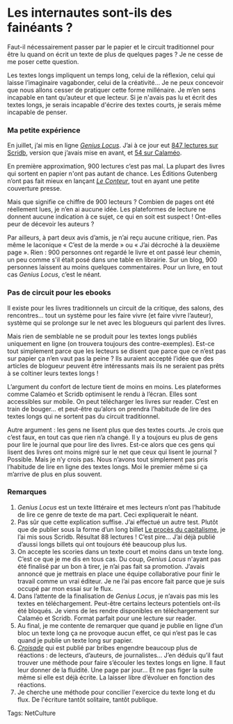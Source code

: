 # Les internautes sont-ils des fainéants ?

Faut-il nécessairement passer par le papier et le circuit traditionnel pour être lu quand on écrit un texte de plus de quelques pages ? Je ne cesse de me poser cette question.

Les textes longs impliquent un temps long, celui de la réflexion, celui qui laisse l’imaginaire vagabonder, celui de la créativité… Je ne peux concevoir que nous allons cesser de pratiquer cette forme millénaire. Je m’en sens incapable en tant qu’auteur et que lecteur. Si je n'avais pas lu et écrit des textes longs, je serais incapable d'écrire des textes courts, je serais même incapable de penser.

### Ma petite expérience

En juillet, j’ai mis en ligne [*Genius Locus*](http://blog.tcrouzet.com/genius-locus/). J’ai à ce jour eut [847 lectures sur Scridb](http://www.scribd.com/doc/17453432/Genius-Locus), version que j’avais mise en avant, et [54 sur Calaméo](http://fr.calameo.com/read/000069788ae9897d3374c).

En première approximation, 900 lectures c’est pas mal. La plupart des livres qui sortent en papier n'ont pas autant de chance. Les Éditions Gutenberg n’ont pas fait mieux en lançant [*Le Conteur*](http://blog.tcrouzet.com/2009/09/24/un-nouveau-roman-free-pas-free-en-france/), tout en ayant une petite couverture presse.

Mais que signifie ce chiffre de 900 lecteurs ? Combien de pages ont été réellement lues, je n’en ai aucune idée. Les plateformes de lecture ne donnent aucune indication à ce sujet, ce qui en soit est suspect ! Ont-elles peur de décevoir les auteurs ?

Par ailleurs, à part deux avis d’amis, je n’ai reçu aucune critique, rien. Pas même le laconique « C’est de la merde » ou « J’ai décroché à la deuxième page ». Rien : 900 personnes ont regardé le livre et ont passé leur chemin, un peu comme s'il était posé dans une table en librairie. Sur un blog, 900 personnes laissent au moins quelques commentaires. Pour un livre, en tout cas *Genius Locus*, c’est le néant.

### Pas de circuit pour les ebooks

Il existe pour les livres traditionnels un circuit de la critique, des salons, des rencontres… tout un système pour les faire vivre (et faire vivre l’auteur), système qui se prolonge sur le net avec les blogueurs qui parlent des livres.

Mais rien de semblable ne se produit pour les textes longs publiés uniquement en ligne (on trouvera toujours des contre-exemples). Est-ce tout simplement parce que les lecteurs se disent que parce que ce n’est pas sur papier ça n’en vaut pas la peine ? Ils auraient accepté l’idée que des articles de blogueur peuvent être intéressants mais ils ne seraient pas prêts à se coltiner leurs textes longs !

L’argument du confort de lecture tient de moins en moins. Les plateformes comme Calaméo et Scridb optimisent le rendu à l’écran. Elles sont accessibles sur mobile. On peut télécharger les livres sur reader. C’est en train de bouger… et peut-être qu’alors on prendra l’habitude de lire des textes longs qui ne sortent pas du circuit traditionnel.

Autre argument : les gens ne lisent plus que des textes courts. Je crois que c’est faux, en tout cas que rien n’a changé. Il y a toujours eu plus de gens pour lire le journal que pour lire des livres. Est-ce alors que ces gens qui lisent des livres ont moins migré sur le net que ceux qui lisent le journal ? Possible. Mais je n’y crois pas. Nous n’avons tout simplement pas pris l’habitude de lire en ligne des textes longs. Moi le premier même si ça m’arrive de plus en plus souvent.

### Remarques

1. *Genius Locus* est un texte littéraire et mes lecteurs n’ont pas l’habitude de lire ce genre de texte de ma part. Ceci expliquerait le néant.
2. Pas sûr que cette explication suffise. J’ai effectué un autre test. Plutôt que de publier sous la forme d’un long billet [Le procès du capitalisme](http://blog.tcrouzet.com/2009/10/01/le-proces-du-capitalisme/), je l’ai mis sous Scridb. Résultat 88 lectures ! C’est pire… J’ai déjà publié d’aussi longs billets qui ont toujours été beaucoup plus lus.
3. On accepte les scories dans un texte court et moins dans un texte long. C’est ce que je me dis en tous cas. Du coup, *Genius Locus* n'ayant pas été finalisé par un bon à tirer, je n’ai pas fait sa promotion. J’avais annoncé que je mettrais en place une équipe collaborative pour finir le travail comme un vrai éditeur. Je ne l’ai pas encore fait parce que je suis occupé par mon essai sur le flux.
4. Dans l’attente de la finalisation de *Genius Locus*, je n’avais pas mis les textes en téléchargement. Peut-être certains lecteurs potentiels ont-ils été bloqués. Je viens de les rendre disponibles en téléchargement sur Calaméo et Scridb. Format parfait pour une lecture sur reader.
5. Au final, je me contente de remarquer que quand je publie en ligne d’un bloc un texte long ça ne provoque aucun effet, ce qui n’est pas le cas quand je publie un texte long sur papier.
6. [*Croisade*](http://twiller.tcrouzet.com/) qui est publié par bribes engendre beaucoup plus de réactions : de lecteurs, d’auteurs, de journalistes… J’en déduis qu’il faut trouver une méthode pour faire s’écouler les textes longs en ligne. Il faut leur donner de la fluidité. Une page par jour… Et ne pas figer la suite même si elle est déjà écrite. La laisser libre d’évoluer en fonction des réactions.
7. Je cherche une méthode pour concilier l'exercice du texte long et du flux. De l'écriture tantôt solitaire, tantôt publique.

Tags: NetCulture